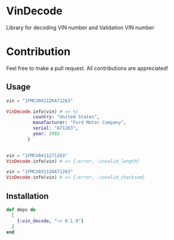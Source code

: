 # VinDecode

Library for decoding VIN number and Validation VIN number

# Contribution

Feel free to make a pull request. All contributions are appreciated!

## Usage

```elixir
vin = "1FMCU04112KA71263"

VinDecode.info(vin) # => %{
          country: "United States",
          manafacturer: "Ford Motor Company",
          serial: "A71263",
          year: 2002
        }
  

vin = "1FMCU0411271263"
VinDecode.info(vin) # => {:error, :invalid_length}

vin = "1FMCU03112KA71263"
VinDecode.info(vin) # => {:error, :invalid_checksum}

```

## Installation

```elixir
def deps do
  [
    {:vin_decode, "~> 0.1.0"}
  ]
end
```
